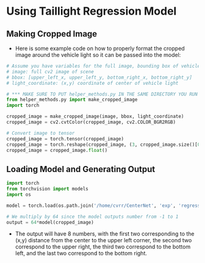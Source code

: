 # Using Taillight Regression Model

## Making Cropped Image
* Here is some example code on how to properly format the cropped image around the vehicle light so it can be passed
into the model:
```python
# Assume you have variables for the full image, bounding box of vehicle, and (x,y) coordinate of taillight coordinate
# image: full cv2 image of scene
# bbox: [upper_left_x, upper_left_y, bottom_right_x, bottom_right_y]
# light_coordinate: (x,y) coordinate of center of vehicle light

# *** MAKE SURE TO PUT helper_methods.py IN THE SAME DIRECTORY YOU RUN YOUR CODE! ***
from helper_methods.py import make_cropped_image
import torch

cropped_image = make_cropped_image(image, bbox, light_coordinate)
cropped_image = cv2.cvtColor(cropped_image, cv2.COLOR_BGR2RGB)

# Convert image to tensor
cropped_image = torch.tensor(cropped_image)
cropped_image = torch.reshape(cropped_image, (3, cropped_image.size()[0], cropped_image.size()[1]))
cropped_image = cropped_image.float()
```

## Loading Model and Generating Output
```python
import torch
from torchvision import models
import os

model = torch.load(os.path.join('/home/cvrr/CenterNet', 'exp', 'regression_model', '(Regression model name).pt')))

# We multiply by 64 since the model outputs number from -1 to 1
output = 64*model(cropped_image)
```
* The output will have 8 numbers, with the first two corresponding to the (x,y) distance from the center to the upper left corner,
the second two correspond to the upper right, the third two correspond to the bottom left, and the last two correspond to the bottom right.

